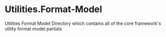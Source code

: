 Utilities.Format-Model
======================

Utilities Format Model Directory which contains all of the core framework's utility format model partials
